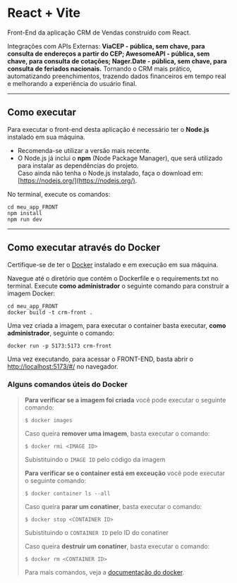 # React + Vite

Front-End da aplicação CRM de Vendas construído com React. 

Integrações com APIs Externas: **ViaCEP - pública, sem chave, para consulta de endereços a partir do CEP; AwesomeAPI - pública, sem chave, para consulta de cotações; Nager.Date - pública, sem chave, para consulta de feriados nacionais.** Tornando o CRM mais prático, automatizando preenchimentos, trazendo dados financeiros em tempo real e melhorando a experiência do usuário final.


---
## Como executar

Para executar o front-end desta aplicação é necessário ter o **Node.js** instalado em sua máquina.  
- Recomenda-se utilizar a versão mais recente.  
- O Node.js já inclui o **npm** (Node Package Manager), que será utilizado para instalar as dependências do projeto.  
Caso ainda não tenha o Node.js instalado, faça o download em: [https://nodejs.org/](https://nodejs.org/).

No terminal, execute os comandos:

```
cd meu_app_FRONT
npm install
npm run dev
```


---
## Como executar através do Docker
Certifique-se de ter o [Docker](https://docs.docker.com/engine/install/) instalado e em execução em sua máquina.

Navegue até o diretório que contém o Dockerfile e o requirements.txt no terminal.
Execute **como administrador** o seguinte comando para construir a imagem Docker:

```
cd meu_app_FRONT
docker build -t crm-front .
```

Uma vez criada a imagem, para executar o container basta executar, **como administrador**, seguinte o comando:

```
docker run -p 5173:5173 crm-front
```

Uma vez executando, para acessar o FRONT-END, basta abrir o [http://localhost:5173/#/](http://localhost:5173/#/) no navegador.



### Alguns comandos úteis do Docker

>**Para verificar se a imagem foi criada** você pode executar o seguinte comando:
>
>```
>$ docker images
>```
>
> Caso queira **remover uma imagem**, basta executar o comando:
>```
>$ docker rmi <IMAGE ID>
>```
>Subistituindo o `IMAGE ID` pelo código da imagem
>
>**Para verificar se o container está em exceução** você pode executar o seguinte comando:
>
>```
>$ docker container ls --all
>```
>
> Caso queira **parar um conatiner**, basta executar o comando:
>```
>$ docker stop <CONTAINER ID>
>```
>Subistituindo o `CONTAINER ID` pelo ID do conatiner
>
>
> Caso queira **destruir um conatiner**, basta executar o comando:
>```
>$ docker rm <CONTAINER ID>
>```
>Para mais comandos, veja a [documentação do docker](https://docs.docker.com/engine/reference/run/).
